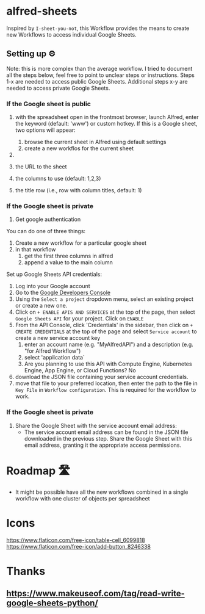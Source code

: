 # alfred-sheets
 

Inspired by `I-sheet-you-not`, this Workflow provides the means to create new Workflows to access individual Google Sheets.


## Setting up ⚙️
Note: this is more complex than the average workflow. I tried to document all the steps below, feel free to point to unclear steps or instructions. 
Steps 1-x are needed to access public Google Sheets. Additional steps x-y are needed to access private Google Sheets. 
### If the Google sheet is public
1. with the spreadsheet open in the frontmost browser, launch Alfred, enter the keyword (default: 'www') or custom hotkey. If this is a Google sheet, two options will appear: 
	1. browse the current sheet in Alfred using default settings
	2. create a new workflos for the current sheet
	
	 
2. 


1. the URL to the sheet
2. the columns to use (default: 1,2,3)
3. the title row (i.e., row with column titles, default: 1)


### If the Google sheet is private

1. Get google authentication

You can do one of three things:

1. Create a new workflow for a particular google sheet
2. in that workflow
	1. get the first three columns in alfred
	2. append a value to the main column


Set up Google Sheets API credentials:

1. Log into your Google account
1. Go to the [Google Developers Console](https://console.developers.google.com/)
1. Using the `Select a project` dropdown menu, select an existing project or create a new one.
1. Click on `+ ENABLE APIS AND SERVICES` at the top of the page, then select  `Google Sheets API` for your project. Click on `ENABLE`
1. From the API Console, click 'Credentials' in the sidebar, then click on `+ CREATE CREDENTIALS` at the top of the page and select `Service account` to create a new service account key
	1. enter an account name (e.g. "MyAlfredAPI") and a description (e.g. "for Alfred Workflow")
	2. select 'application data` 
	3. Are you planning to use this API with Compute Engine, Kubernetes Engine, App Engine, or Cloud Functions? No
2. download the JSON file containing your service account credentials.
3. move that file to your preferred location, then enter the path to the file in `Key File` in `Workflow configuration`. This is required for the workflow to work. 

### If the Google sheet is private
1. Share the Google Sheet with the service account email address:
	- The service account email address can be found in the JSON file downloaded in the previous step. Share the Google Sheet with this email address, granting it the appropriate access permissions.

# Roadmap 🛣️
- It might be possible have all the new workflows combined in a single workflow with one cluster of objects per spreadsheet



# Icons
https://www.flaticon.com/free-icon/table-cell_6099818
https://www.flaticon.com/free-icon/add-button_8246338

# Thanks
https://www.makeuseof.com/tag/read-write-google-sheets-python/
- 
